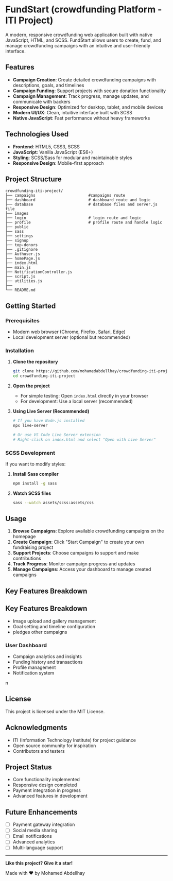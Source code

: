 # FundStart (crowdfunding Platform - ITI Project)

A modern, responsive crowdfunding web application built with native JavaScript, HTML, and SCSS. FundStart allows users to create, fund, and manage crowdfunding campaigns with an intuitive and user-friendly interface.

## Features

- **Campaign Creation**: Create detailed crowdfunding campaigns with descriptions, goals, and timelines
- **Campaign Funding**: Support projects with secure donation functionality
- **Campaign Management**: Track progress, manage updates, and communicate with backers
- **Responsive Design**: Optimized for desktop, tablet, and mobile devices
- **Modern UI/UX**: Clean, intuitive interface built with SCSS
- **Native JavaScript**: Fast performance without heavy frameworks

## Technologies Used

- **Frontend**: HTML5, CSS3, SCSS
- **JavaScript**: Vanilla JavaScript (ES6+)
- **Styling**: SCSS/Sass for modular and maintainable styles
- **Responsive Design**: Mobile-first approach

## Project Structure

```
crowdfunding-iti-project/
├── campaigns                       #campaigns route
├── dashboard                       # dashboard route and logic
├── database                        # database files and server.js file
├── images
├── login                           # login route and logic
├── profile                         # profile route and handle logic
├── public
├── sass
├── settings
├── signup
├── top-donors
├── .gitignore
├── Authuser.js
├── homePage.js
├── index.html
├── main.js
├── NotificationController.js
├── script.js
├── utilities.js
├──
└── README.md
```

## Getting Started

### Prerequisites

- Modern web browser (Chrome, Firefox, Safari, Edge)
- Local development server (optional but recommended)

### Installation

1. **Clone the repository**

   ```bash
   git clone https://github.com/mohamedabdellhay/crowdfunding-iti-project.git
   cd crowdfunding-iti-project
   ```

2. **Open the project**

   - For simple testing: Open `index.html` directly in your browser
   - For development: Use a local server (recommended)

3. **Using Live Server (Recommended)**

   ```bash
   # If you have Node.js installed
   npx live-server

   # Or use VS Code Live Server extension
   # Right-click on index.html and select "Open with Live Server"
   ```

### SCSS Development

If you want to modify styles:

1. **Install Sass compiler**

   ```bash
   npm install -g sass
   ```

2. **Watch SCSS files**
   ```bash
   sass --watch assets/scss:assets/css
   ```

## Usage

1. **Browse Campaigns**: Explore available crowdfunding campaigns on the homepage
2. **Create Campaign**: Click "Start Campaign" to create your own fundraising project
3. **Support Projects**: Choose campaigns to support and make contributions
4. **Track Progress**: Monitor campaign progress and updates
5. **Manage Campaigns**: Access your dashboard to manage created campaigns

## Key Features Breakdown

## Key Features Breakdown

- Image upload and gallery management
- Goal setting and timeline configuration
- pledges other campaigns

### User Dashboard

- Campaign analytics and insights
- Funding history and transactions
- Profile management
- Notification system

n

## License

This project is licensed under the MIT License.

## Acknowledgments

- ITI (Information Technology Institute) for project guidance
- Open source community for inspiration
- Contributors and testers

## Project Status

- Core functionality implemented
- Responsive design completed
- Payment integration in progress
- Advanced features in development

## Future Enhancements

- [ ] Payment gateway integration
- [ ] Social media sharing
- [ ] Email notifications
- [ ] Advanced analytics
- [ ] Multi-language support

---

**Like this project? Give it a star!**

Made with ❤️ by Mohamed Abdellhay
